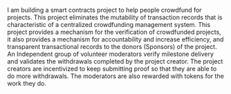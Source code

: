 I am building a smart contracts project to help people crowdfund for projects. 
This project eliminates the mutability of transaction records that is characteristic 
of a centralized crowdfunding management system.
This project provides a mechanism for the verification of crowdfunded projects, 
it also provides a mechanism for accountability and increase efficiency, 
and transparent transactional records to the donors (Sponsors) of the project. 
An Independent group of volunteer moderators verify milestone delivery and validates 
the withdrawals completed by the project creator. The project creators are incentivized 
to keep submitting proof so that they are able to do more withdrawals.
The moderators are also rewarded with tokens for the work they do.
